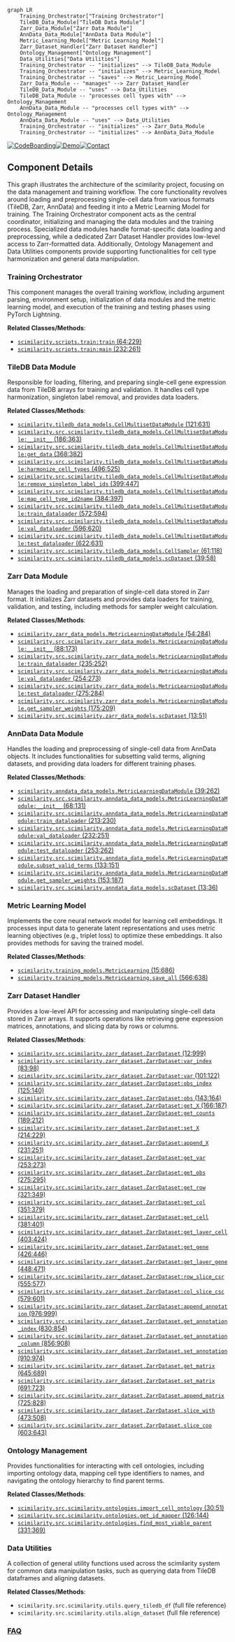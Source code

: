 ```mermaid
graph LR
    Training_Orchestrator["Training Orchestrator"]
    TileDB_Data_Module["TileDB Data Module"]
    Zarr_Data_Module["Zarr Data Module"]
    AnnData_Data_Module["AnnData Data Module"]
    Metric_Learning_Model["Metric Learning Model"]
    Zarr_Dataset_Handler["Zarr Dataset Handler"]
    Ontology_Management["Ontology Management"]
    Data_Utilities["Data Utilities"]
    Training_Orchestrator -- "initializes" --> TileDB_Data_Module
    Training_Orchestrator -- "initializes" --> Metric_Learning_Model
    Training_Orchestrator -- "saves" --> Metric_Learning_Model
    Zarr_Data_Module -- "manages" --> Zarr_Dataset_Handler
    TileDB_Data_Module -- "uses" --> Data_Utilities
    TileDB_Data_Module -- "processes cell types with" --> Ontology_Management
    AnnData_Data_Module -- "processes cell types with" --> Ontology_Management
    AnnData_Data_Module -- "uses" --> Data_Utilities
    Training_Orchestrator -- "initializes" --> Zarr_Data_Module
    Training_Orchestrator -- "initializes" --> AnnData_Data_Module
```
[![CodeBoarding](https://img.shields.io/badge/Generated%20by-CodeBoarding-9cf?style=flat-square)](https://github.com/CodeBoarding/CodeBoarding)[![Demo](https://img.shields.io/badge/Try%20our-Demo-blue?style=flat-square)](https://www.codeboarding.org/demo)[![Contact](https://img.shields.io/badge/Contact%20us%20-%20contact@codeboarding.org-lightgrey?style=flat-square)](mailto:contact@codeboarding.org)

## Component Details

This graph illustrates the architecture of the scimilarity project, focusing on the data management and training workflow. The core functionality revolves around loading and preprocessing single-cell data from various formats (TileDB, Zarr, AnnData) and feeding it into a Metric Learning Model for training. The Training Orchestrator component acts as the central coordinator, initializing and managing the data modules and the training process. Specialized data modules handle format-specific data loading and preprocessing, while a dedicated Zarr Dataset Handler provides low-level access to Zarr-formatted data. Additionally, Ontology Management and Data Utilities components provide supporting functionalities for cell type harmonization and general data manipulation.

### Training Orchestrator
This component manages the overall training workflow, including argument parsing, environment setup, initialization of data modules and the metric learning model, and execution of the training and testing phases using PyTorch Lightning.


**Related Classes/Methods**:

- <a href="https://github.com/Genentech/scimilarity/blob/master/scripts/train.py#L64-L229" target="_blank" rel="noopener noreferrer">`scimilarity.scripts.train:train` (64:229)</a>
- <a href="https://github.com/Genentech/scimilarity/blob/master/scripts/train.py#L232-L261" target="_blank" rel="noopener noreferrer">`scimilarity.scripts.train:main` (232:261)</a>


### TileDB Data Module
Responsible for loading, filtering, and preparing single-cell gene expression data from TileDB arrays for training and validation. It handles cell type harmonization, singleton label removal, and provides data loaders.


**Related Classes/Methods**:

- <a href="https://github.com/Genentech/scimilarity/blob/master/src/scimilarity/tiledb_data_models.py#L121-L631" target="_blank" rel="noopener noreferrer">`scimilarity.tiledb_data_models.CellMultisetDataModule` (121:631)</a>
- <a href="https://github.com/Genentech/scimilarity/blob/master/src/scimilarity/tiledb_data_models.py#L186-L363" target="_blank" rel="noopener noreferrer">`scimilarity.src.scimilarity.tiledb_data_models.CellMultisetDataModule:__init__` (186:363)</a>
- <a href="https://github.com/Genentech/scimilarity/blob/master/src/scimilarity/tiledb_data_models.py#L368-L382" target="_blank" rel="noopener noreferrer">`scimilarity.src.scimilarity.tiledb_data_models.CellMultisetDataModule:get_data` (368:382)</a>
- <a href="https://github.com/Genentech/scimilarity/blob/master/src/scimilarity/tiledb_data_models.py#L496-L525" target="_blank" rel="noopener noreferrer">`scimilarity.src.scimilarity.tiledb_data_models.CellMultisetDataModule:harmonize_cell_types` (496:525)</a>
- <a href="https://github.com/Genentech/scimilarity/blob/master/src/scimilarity/tiledb_data_models.py#L399-L447" target="_blank" rel="noopener noreferrer">`scimilarity.src.scimilarity.tiledb_data_models.CellMultisetDataModule:remove_singleton_label_ids` (399:447)</a>
- <a href="https://github.com/Genentech/scimilarity/blob/master/src/scimilarity/tiledb_data_models.py#L384-L397" target="_blank" rel="noopener noreferrer">`scimilarity.src.scimilarity.tiledb_data_models.CellMultisetDataModule:map_cell_type_id2name` (384:397)</a>
- <a href="https://github.com/Genentech/scimilarity/blob/master/src/scimilarity/tiledb_data_models.py#L572-L594" target="_blank" rel="noopener noreferrer">`scimilarity.src.scimilarity.tiledb_data_models.CellMultisetDataModule:train_dataloader` (572:594)</a>
- <a href="https://github.com/Genentech/scimilarity/blob/master/src/scimilarity/tiledb_data_models.py#L596-L620" target="_blank" rel="noopener noreferrer">`scimilarity.src.scimilarity.tiledb_data_models.CellMultisetDataModule:val_dataloader` (596:620)</a>
- <a href="https://github.com/Genentech/scimilarity/blob/master/src/scimilarity/tiledb_data_models.py#L622-L631" target="_blank" rel="noopener noreferrer">`scimilarity.src.scimilarity.tiledb_data_models.CellMultisetDataModule:test_dataloader` (622:631)</a>
- <a href="https://github.com/Genentech/scimilarity/blob/master/src/scimilarity/tiledb_data_models.py#L61-L118" target="_blank" rel="noopener noreferrer">`scimilarity.src.scimilarity.tiledb_data_models.CellSampler` (61:118)</a>
- <a href="https://github.com/Genentech/scimilarity/blob/master/src/scimilarity/tiledb_data_models.py#L39-L58" target="_blank" rel="noopener noreferrer">`scimilarity.src.scimilarity.tiledb_data_models.scDataset` (39:58)</a>


### Zarr Data Module
Manages the loading and preparation of single-cell data stored in Zarr format. It initializes Zarr datasets and provides data loaders for training, validation, and testing, including methods for sampler weight calculation.


**Related Classes/Methods**:

- <a href="https://github.com/Genentech/scimilarity/blob/master/src/scimilarity/zarr_data_models.py#L54-L284" target="_blank" rel="noopener noreferrer">`scimilarity.zarr_data_models.MetricLearningDataModule` (54:284)</a>
- <a href="https://github.com/Genentech/scimilarity/blob/master/src/scimilarity/zarr_data_models.py#L88-L173" target="_blank" rel="noopener noreferrer">`scimilarity.src.scimilarity.zarr_data_models.MetricLearningDataModule:__init__` (88:173)</a>
- <a href="https://github.com/Genentech/scimilarity/blob/master/src/scimilarity/zarr_data_models.py#L235-L252" target="_blank" rel="noopener noreferrer">`scimilarity.src.scimilarity.zarr_data_models.MetricLearningDataModule:train_dataloader` (235:252)</a>
- <a href="https://github.com/Genentech/scimilarity/blob/master/src/scimilarity/zarr_data_models.py#L254-L273" target="_blank" rel="noopener noreferrer">`scimilarity.src.scimilarity.zarr_data_models.MetricLearningDataModule:val_dataloader` (254:273)</a>
- <a href="https://github.com/Genentech/scimilarity/blob/master/src/scimilarity/zarr_data_models.py#L275-L284" target="_blank" rel="noopener noreferrer">`scimilarity.src.scimilarity.zarr_data_models.MetricLearningDataModule:test_dataloader` (275:284)</a>
- <a href="https://github.com/Genentech/scimilarity/blob/master/src/scimilarity/zarr_data_models.py#L175-L209" target="_blank" rel="noopener noreferrer">`scimilarity.src.scimilarity.zarr_data_models.MetricLearningDataModule.get_sampler_weights` (175:209)</a>
- <a href="https://github.com/Genentech/scimilarity/blob/master/src/scimilarity/zarr_data_models.py#L13-L51" target="_blank" rel="noopener noreferrer">`scimilarity.src.scimilarity.zarr_data_models.scDataset` (13:51)</a>


### AnnData Data Module
Handles the loading and preprocessing of single-cell data from AnnData objects. It includes functionalities for subsetting valid terms, aligning datasets, and providing data loaders for different training phases.


**Related Classes/Methods**:

- <a href="https://github.com/Genentech/scimilarity/blob/master/src/scimilarity/anndata_data_models.py#L39-L262" target="_blank" rel="noopener noreferrer">`scimilarity.anndata_data_models.MetricLearningDataModule` (39:262)</a>
- <a href="https://github.com/Genentech/scimilarity/blob/master/src/scimilarity/anndata_data_models.py#L68-L131" target="_blank" rel="noopener noreferrer">`scimilarity.src.scimilarity.anndata_data_models.MetricLearningDataModule:__init__` (68:131)</a>
- <a href="https://github.com/Genentech/scimilarity/blob/master/src/scimilarity/anndata_data_models.py#L213-L230" target="_blank" rel="noopener noreferrer">`scimilarity.src.scimilarity.anndata_data_models.MetricLearningDataModule:train_dataloader` (213:230)</a>
- <a href="https://github.com/Genentech/scimilarity/blob/master/src/scimilarity/anndata_data_models.py#L232-L251" target="_blank" rel="noopener noreferrer">`scimilarity.src.scimilarity.anndata_data_models.MetricLearningDataModule:val_dataloader` (232:251)</a>
- <a href="https://github.com/Genentech/scimilarity/blob/master/src/scimilarity/anndata_data_models.py#L253-L262" target="_blank" rel="noopener noreferrer">`scimilarity.src.scimilarity.anndata_data_models.MetricLearningDataModule:test_dataloader` (253:262)</a>
- <a href="https://github.com/Genentech/scimilarity/blob/master/src/scimilarity/anndata_data_models.py#L133-L151" target="_blank" rel="noopener noreferrer">`scimilarity.src.scimilarity.anndata_data_models.MetricLearningDataModule.subset_valid_terms` (133:151)</a>
- <a href="https://github.com/Genentech/scimilarity/blob/master/src/scimilarity/anndata_data_models.py#L153-L187" target="_blank" rel="noopener noreferrer">`scimilarity.src.scimilarity.anndata_data_models.MetricLearningDataModule.get_sampler_weights` (153:187)</a>
- <a href="https://github.com/Genentech/scimilarity/blob/master/src/scimilarity/anndata_data_models.py#L13-L36" target="_blank" rel="noopener noreferrer">`scimilarity.src.scimilarity.anndata_data_models.scDataset` (13:36)</a>


### Metric Learning Model
Implements the core neural network model for learning cell embeddings. It processes input data to generate latent representations and uses metric learning objectives (e.g., triplet loss) to optimize these embeddings. It also provides methods for saving the trained model.


**Related Classes/Methods**:

- <a href="https://github.com/Genentech/scimilarity/blob/master/src/scimilarity/training_models.py#L15-L686" target="_blank" rel="noopener noreferrer">`scimilarity.training_models.MetricLearning` (15:686)</a>
- <a href="https://github.com/Genentech/scimilarity/blob/master/src/scimilarity/training_models.py#L566-L638" target="_blank" rel="noopener noreferrer">`scimilarity.training_models.MetricLearning.save_all` (566:638)</a>


### Zarr Dataset Handler
Provides a low-level API for accessing and manipulating single-cell data stored in Zarr arrays. It supports operations like retrieving gene expression matrices, annotations, and slicing data by rows or columns.


**Related Classes/Methods**:

- <a href="https://github.com/Genentech/scimilarity/blob/master/src/scimilarity/zarr_dataset.py#L12-L999" target="_blank" rel="noopener noreferrer">`scimilarity.src.scimilarity.zarr_dataset.ZarrDataset` (12:999)</a>
- <a href="https://github.com/Genentech/scimilarity/blob/master/src/scimilarity/zarr_dataset.py#L83-L98" target="_blank" rel="noopener noreferrer">`scimilarity.src.scimilarity.zarr_dataset.ZarrDataset:var_index` (83:98)</a>
- <a href="https://github.com/Genentech/scimilarity/blob/master/src/scimilarity/zarr_dataset.py#L101-L122" target="_blank" rel="noopener noreferrer">`scimilarity.src.scimilarity.zarr_dataset.ZarrDataset:var` (101:122)</a>
- <a href="https://github.com/Genentech/scimilarity/blob/master/src/scimilarity/zarr_dataset.py#L125-L140" target="_blank" rel="noopener noreferrer">`scimilarity.src.scimilarity.zarr_dataset.ZarrDataset:obs_index` (125:140)</a>
- <a href="https://github.com/Genentech/scimilarity/blob/master/src/scimilarity/zarr_dataset.py#L143-L164" target="_blank" rel="noopener noreferrer">`scimilarity.src.scimilarity.zarr_dataset.ZarrDataset:obs` (143:164)</a>
- <a href="https://github.com/Genentech/scimilarity/blob/master/src/scimilarity/zarr_dataset.py#L166-L187" target="_blank" rel="noopener noreferrer">`scimilarity.src.scimilarity.zarr_dataset.ZarrDataset:get_X` (166:187)</a>
- <a href="https://github.com/Genentech/scimilarity/blob/master/src/scimilarity/zarr_dataset.py#L189-L212" target="_blank" rel="noopener noreferrer">`scimilarity.src.scimilarity.zarr_dataset.ZarrDataset:get_counts` (189:212)</a>
- <a href="https://github.com/Genentech/scimilarity/blob/master/src/scimilarity/zarr_dataset.py#L214-L229" target="_blank" rel="noopener noreferrer">`scimilarity.src.scimilarity.zarr_dataset.ZarrDataset:set_X` (214:229)</a>
- <a href="https://github.com/Genentech/scimilarity/blob/master/src/scimilarity/zarr_dataset.py#L231-L251" target="_blank" rel="noopener noreferrer">`scimilarity.src.scimilarity.zarr_dataset.ZarrDataset:append_X` (231:251)</a>
- <a href="https://github.com/Genentech/scimilarity/blob/master/src/scimilarity/zarr_dataset.py#L253-L273" target="_blank" rel="noopener noreferrer">`scimilarity.src.scimilarity.zarr_dataset.ZarrDataset:get_var` (253:273)</a>
- <a href="https://github.com/Genentech/scimilarity/blob/master/src/scimilarity/zarr_dataset.py#L275-L295" target="_blank" rel="noopener noreferrer">`scimilarity.src.scimilarity.zarr_dataset.ZarrDataset:get_obs` (275:295)</a>
- <a href="https://github.com/Genentech/scimilarity/blob/master/src/scimilarity/zarr_dataset.py#L321-L349" target="_blank" rel="noopener noreferrer">`scimilarity.src.scimilarity.zarr_dataset.ZarrDataset:get_row` (321:349)</a>
- <a href="https://github.com/Genentech/scimilarity/blob/master/src/scimilarity/zarr_dataset.py#L351-L379" target="_blank" rel="noopener noreferrer">`scimilarity.src.scimilarity.zarr_dataset.ZarrDataset:get_col` (351:379)</a>
- <a href="https://github.com/Genentech/scimilarity/blob/master/src/scimilarity/zarr_dataset.py#L381-L401" target="_blank" rel="noopener noreferrer">`scimilarity.src.scimilarity.zarr_dataset.ZarrDataset:get_cell` (381:401)</a>
- <a href="https://github.com/Genentech/scimilarity/blob/master/src/scimilarity/zarr_dataset.py#L403-L424" target="_blank" rel="noopener noreferrer">`scimilarity.src.scimilarity.zarr_dataset.ZarrDataset:get_layer_cell` (403:424)</a>
- <a href="https://github.com/Genentech/scimilarity/blob/master/src/scimilarity/zarr_dataset.py#L426-L446" target="_blank" rel="noopener noreferrer">`scimilarity.src.scimilarity.zarr_dataset.ZarrDataset:get_gene` (426:446)</a>
- <a href="https://github.com/Genentech/scimilarity/blob/master/src/scimilarity/zarr_dataset.py#L448-L471" target="_blank" rel="noopener noreferrer">`scimilarity.src.scimilarity.zarr_dataset.ZarrDataset:get_layer_gene` (448:471)</a>
- <a href="https://github.com/Genentech/scimilarity/blob/master/src/scimilarity/zarr_dataset.py#L555-L577" target="_blank" rel="noopener noreferrer">`scimilarity.src.scimilarity.zarr_dataset.ZarrDataset:row_slice_csr` (555:577)</a>
- <a href="https://github.com/Genentech/scimilarity/blob/master/src/scimilarity/zarr_dataset.py#L579-L601" target="_blank" rel="noopener noreferrer">`scimilarity.src.scimilarity.zarr_dataset.ZarrDataset:col_slice_csc` (579:601)</a>
- <a href="https://github.com/Genentech/scimilarity/blob/master/src/scimilarity/zarr_dataset.py#L976-L999" target="_blank" rel="noopener noreferrer">`scimilarity.src.scimilarity.zarr_dataset.ZarrDataset:append_annotation` (976:999)</a>
- <a href="https://github.com/Genentech/scimilarity/blob/master/src/scimilarity/zarr_dataset.py#L830-L854" target="_blank" rel="noopener noreferrer">`scimilarity.src.scimilarity.zarr_dataset.ZarrDataset.get_annotation_index` (830:854)</a>
- <a href="https://github.com/Genentech/scimilarity/blob/master/src/scimilarity/zarr_dataset.py#L856-L908" target="_blank" rel="noopener noreferrer">`scimilarity.src.scimilarity.zarr_dataset.ZarrDataset.get_annotation_column` (856:908)</a>
- <a href="https://github.com/Genentech/scimilarity/blob/master/src/scimilarity/zarr_dataset.py#L910-L974" target="_blank" rel="noopener noreferrer">`scimilarity.src.scimilarity.zarr_dataset.ZarrDataset.set_annotation` (910:974)</a>
- <a href="https://github.com/Genentech/scimilarity/blob/master/src/scimilarity/zarr_dataset.py#L645-L689" target="_blank" rel="noopener noreferrer">`scimilarity.src.scimilarity.zarr_dataset.ZarrDataset.get_matrix` (645:689)</a>
- <a href="https://github.com/Genentech/scimilarity/blob/master/src/scimilarity/zarr_dataset.py#L691-L723" target="_blank" rel="noopener noreferrer">`scimilarity.src.scimilarity.zarr_dataset.ZarrDataset.set_matrix` (691:723)</a>
- <a href="https://github.com/Genentech/scimilarity/blob/master/src/scimilarity/zarr_dataset.py#L725-L828" target="_blank" rel="noopener noreferrer">`scimilarity.src.scimilarity.zarr_dataset.ZarrDataset.append_matrix` (725:828)</a>
- <a href="https://github.com/Genentech/scimilarity/blob/master/src/scimilarity/zarr_dataset.py#L473-L508" target="_blank" rel="noopener noreferrer">`scimilarity.src.scimilarity.zarr_dataset.ZarrDataset.slice_with` (473:508)</a>
- <a href="https://github.com/Genentech/scimilarity/blob/master/src/scimilarity/zarr_dataset.py#L603-L643" target="_blank" rel="noopener noreferrer">`scimilarity.src.scimilarity.zarr_dataset.ZarrDataset.slice_coo` (603:643)</a>


### Ontology Management
Provides functionalities for interacting with cell ontologies, including importing ontology data, mapping cell type identifiers to names, and navigating the ontology hierarchy to find parent terms.


**Related Classes/Methods**:

- <a href="https://github.com/Genentech/scimilarity/blob/master/src/scimilarity/ontologies.py#L30-L51" target="_blank" rel="noopener noreferrer">`scimilarity.src.scimilarity.ontologies.import_cell_ontology` (30:51)</a>
- <a href="https://github.com/Genentech/scimilarity/blob/master/src/scimilarity/ontologies.py#L126-L144" target="_blank" rel="noopener noreferrer">`scimilarity.src.scimilarity.ontologies.get_id_mapper` (126:144)</a>
- <a href="https://github.com/Genentech/scimilarity/blob/master/src/scimilarity/ontologies.py#L331-L369" target="_blank" rel="noopener noreferrer">`scimilarity.src.scimilarity.ontologies.find_most_viable_parent` (331:369)</a>


### Data Utilities
A collection of general utility functions used across the scimilarity system for common data manipulation tasks, such as querying data from TileDB dataframes and aligning datasets.


**Related Classes/Methods**:

- `scimilarity.src.scimilarity.utils.query_tiledb_df` (full file reference)
- `scimilarity.src.scimilarity.utils.align_dataset` (full file reference)




### [FAQ](https://github.com/CodeBoarding/GeneratedOnBoardings/tree/main?tab=readme-ov-file#faq)